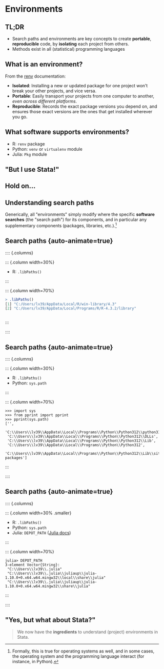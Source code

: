 # Environments 


## TL;DR

- Search paths and environments are key concepts to create **portable**, **reproducible** code, by **isolating** each project from others.
- Methods exist in all (statistical) programming languages

## What is an environment?

From the [renv](https://rstudio.github.io/renv/) documentation:

-   **Isolated**: Installing a new or updated package for one project won't break your other projects, and vice versa. 
-   **Portable**: Easily transport your projects from one computer to another, *even across different platforms*. 
-   **Reproducible**: Records the exact package versions you depend on, and ensures those exact versions are the ones that get installed wherever you go.

## What software supports environments?

- R: `renv` package
- Python: `venv` or `virtualenv` module
- Julia: `Pkg` module

## "But I use Stata!"

## Hold on...

## Understanding search paths

Generically, all "environments" simply modify where the specific **software searches** (the "search path") for its components, and in particular any supplementary components (packages, libraries, etc.).[^searchpaths]
 
[^searchpaths]: Formally, this is true for operating systems as well, and in some cases, the operating system and the programming language interact (for instance, in Python).

## Search paths {auto-animate=true}


:::: {.columns}

::: {.column width=30%}

- R: `.libPaths()`

:::

::: {.column width=70%}

```{.r code-line-numbers="2-3"}
> .libPaths()
[1] "C:/Users/lv39/AppData/Local/R/win-library/4.3"         
[2] "C:/Users/lv39/AppData/Local/Programs/R/R-4.3.2/library"
   
```

:::

::::

## Search paths {auto-animate=true}

:::: {.columns}

::: {.column width=30%}

- R: `.libPaths()`
- Python: `sys.path`

:::

::: {.column width=70%}

```{.python code-line-numbers="4-9"}
>>> import sys
>>> from pprint import pprint
>>> pprint(sys.path)
['',
 'C:\\Users\\lv39\\AppData\\Local\\Programs\\Python\\Python312\\python312.zip',
 'C:\\Users\\lv39\\AppData\\Local\\Programs\\Python\\Python312\\DLLs',
 'C:\\Users\\lv39\\AppData\\Local\\Programs\\Python\\Python312\\Lib',
 'C:\\Users\\lv39\\AppData\\Local\\Programs\\Python\\Python312',
 'C:\\Users\\lv39\\AppData\\Local\\Programs\\Python\\Python312\\Lib\\site-packages']

```

:::

::::

## Search paths {auto-animate=true}

:::: {.columns}

::: {.column width=30% .smaller}

- R: `.libPaths()`
- Python: `sys.path`
- Julia: `DEPOT_PATH` ([Julia docs](https://docs.julialang.org/en/v1/manual/code-loading/))

:::

::: {.column width=70%}

```{.julia code-line-numbers="3-5" .smaller}
julia> DEPOT_PATH
3-element Vector{String}:
 "C:\\Users\\lv39\\.julia"
 "C:\\Users\\lv39\\.julia\\juliaup\\julia-1.10.0+0.x64.w64.mingw32\\local\\share\\julia"
 "C:\\Users\\lv39\\.julia\\juliaup\\julia-1.10.0+0.x64.w64.mingw32\\share\\julia"

```

:::

::::


## "Yes, but what about Stata?"

> We now have the **ingredients** to understand (project) environments in Stata.